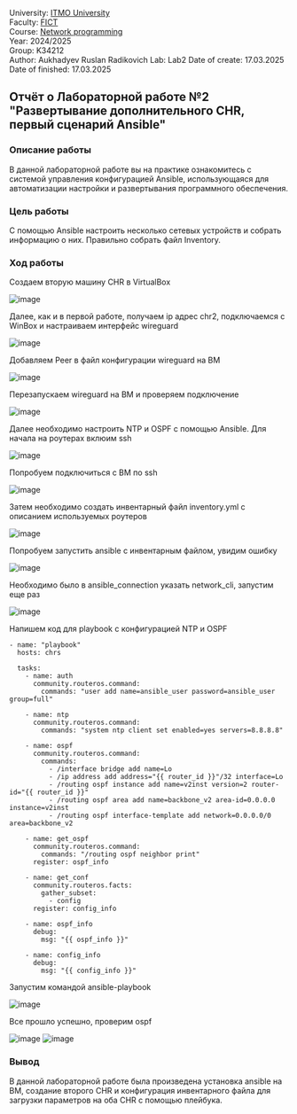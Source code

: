University: [ITMO University](https://itmo.ru/ru/)  
Faculty: [FICT](https://fict.itmo.ru)  
Course: [Network programming](https://github.com/itmo-ict-faculty/network-programming)  
Year: 2024/2025  
Group: K34212  
Author: Aukhadyev Ruslan Radikovich 
Lab: Lab2
Date of create: 17.03.2025
Date of finished: 17.03.2025  

## Отчёт о Лабораторной работе №2 <br>"Развертывание дополнительного CHR, первый сценарий Ansible"

### Описание работы

В данной лабораторной работе вы на практике ознакомитесь с системой управления конфигурацией Ansible, использующаяся для автоматизации настройки и развертывания программного обеспечения.


### Цель работы

С помощью Ansible настроить несколько сетевых устройств и собрать информацию о них. Правильно собрать файл Inventory.


### Ход работы

Создаем вторую машину CHR в VirtualBox

![image](https://github.com/user-attachments/assets/4a178114-d55b-4ea7-8b1b-9efb42a2e72a)

Далее, как и в первой работе, получаем ip адрес chr2, подключаемся с WinBox и настраиваем интерфейс wireguard

![image](https://github.com/user-attachments/assets/d7053f14-d635-4c68-bed2-ea58df7e8d4d)

Добавляем Peer в файл конфигурации wireguard на ВМ

![image](https://github.com/user-attachments/assets/b4ff1f1d-0d3e-43e5-a019-bbf8ff74418a)

Перезапускаем wireguard на ВМ и проверяем подключение

![image](https://github.com/user-attachments/assets/04fce249-a5f0-41b7-be7f-47fe849b817f)

Далее необходимо настроить NTP и OSPF с помощью Ansible. Для начала на роутерах вклюим ssh

![image](https://github.com/user-attachments/assets/a8e040a9-9aaf-43a3-a125-fc7d1f6424e5)

Попробуем подключиться с ВМ по ssh

![image](https://github.com/user-attachments/assets/1de5f0e6-22c8-4183-966c-97da994a70c7)

Затем необходимо создать инвентарный файл inventory.yml с описанием используемых роутеров

![image](https://github.com/user-attachments/assets/f504da77-478a-49f5-beaf-45b8a0d3dd88)

Попробуем запустить ansible с инвентарным файлом, увидим ошибку

![image](https://github.com/user-attachments/assets/b0871bc1-e4b0-4625-b958-cda088b193dc)

Необходимо было в ansible_connection указать network_cli, запустим еще раз

![image](https://github.com/user-attachments/assets/3e64f837-e086-430b-8598-8142ac6fd6dc)

Напишем код для playbook с конфигурацией NTP и OSPF

```
- name: "playbook"
  hosts: chrs

  tasks:
    - name: auth
      community.routeros.command:
        commands: "user add name=ansible_user password=ansible_user group=full"

    - name: ntp
      community.routeros.command:
        commands: "system ntp client set enabled=yes servers=8.8.8.8"

    - name: ospf
      community.routeros.command:
        commands:
          - /interface bridge add name=Lo
          - /ip address add address="{{ router_id }}"/32 interface=Lo
          - /routing ospf instance add name=v2inst version=2 router-id="{{ router_id }}"
          - /routing ospf area add name=backbone_v2 area-id=0.0.0.0 instance=v2inst
          - /routing ospf interface-template add network=0.0.0.0/0 area=backbone_v2

    - name: get_ospf
      community.routeros.command:
        commands: "/routing ospf neighbor print"
      register: ospf_info

    - name: get_conf
      community.routeros.facts:
        gather_subset:
          - config
      register: config_info

    - name: ospf_info
      debug:
        msg: "{{ ospf_info }}"

    - name: config_info
      debug:
        msg: "{{ config_info }}"
```

Запустим командой ansible-playbook

![image](https://github.com/user-attachments/assets/92d57d4b-39c3-4498-a3ef-211145559a6a)

Все прошло успешно, проверим ospf

![image](https://github.com/user-attachments/assets/a59ca478-871a-4499-8c77-e9fb64b23d18)
![image](https://github.com/user-attachments/assets/d8c24cca-ccdf-4ec4-95c5-46976c4f7e9f)


### Вывод
В данной лабораторной работе была произведена установка ansible на ВМ, создание второго CHR и конфигурация инвентарного файла для загрузки параметров на оба CHR с помощью плейбука.



